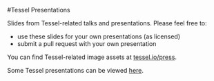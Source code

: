 #Tessel Presentations

Slides from Tessel-related talks and presentations. Please feel free to:
* use these slides for your own presentations (as licensed)
* submit a pull request with your own presentation

You can find Tessel-related image assets at [tessel.io/press](//tessel.io/press).

Some Tessel presentations can be viewed [here](https://www.youtube.com/playlist?list=PL_6p2qk5XCAypMZxJIYOzMhxUZKcMkM23).
